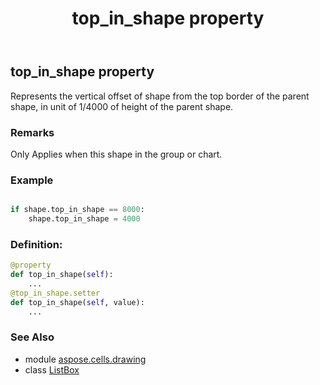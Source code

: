 ﻿---
title: top_in_shape property
second_title: Aspose.Cells for Python via .NET API References
description: 
type: docs
weight: 1150
url: /aspose.cells.drawing/listbox/top_in_shape/
is_root: false
---

## top_in_shape property


Represents the vertical offset of shape from the top border of the parent shape, 
in unit of 1/4000 of height of the parent shape.

### Remarks 


Only Applies when this shape in the group or chart.

### Example 


```python

if shape.top_in_shape == 8000:
    shape.top_in_shape = 4000

```
### Definition:
```python
@property
def top_in_shape(self):
    ...
@top_in_shape.setter
def top_in_shape(self, value):
    ...
```

### See Also
* module [aspose.cells.drawing](../../)
* class [ListBox](/cells/python-net/aspose.cells.drawing/listbox)
